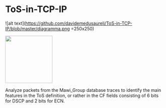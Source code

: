 # ToS-in-TCP-IP

![alt text](https://github.com/davidemedusaureli/ToS-in-TCP-IP/blob/master/diagramma.png =250x250)

<img src="https://github.com/davidemedusaureli/ToS-in-TCP-IP/blob/master/diagramma.png" width="150">

 Analyze packets from the Mawi_Group database traces to identify the main features in the ToS definition, or rather in the CF fields consisting of 6 bits for DSCP and 2 bits for ECN.
